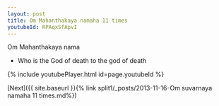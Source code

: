 ```yaml
---
layout: post
title: Om Mahanthakaya namaha 11 times
youtubeId: RPAqxSfApvI
---
```

 
 
Om Mahanthakaya nama 
 
 -  Who is the God of death to the god of death 
 
  
 
  
 
 
 
 
 
 


{% include youtubePlayer.html id=page.youtubeId %}
 
[Next]({{ site.baseurl }}{% link  split1/_posts/2013-11-16-Om suvarnaya namaha 11 times.md%})
 

